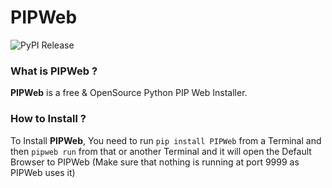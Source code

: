 # PIPWeb
![PyPI Release](https://github.com/TechGeeks-Dev/PIPWeb/actions/workflows/PyPI-Release.yml/badge.svg)
### What is PIPWeb ?
**PIPWeb** is a free & OpenSource Python PIP Web Installer.

### How to Install ?
To Install **PIPWeb**, You need to run `pip install PIPWeb` from a Terminal and then `pipweb run` from that or another Terminal and it will open the Default Browser to PIPWeb (Make sure that nothing is running at port 9999 as PIPWeb uses it)
